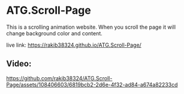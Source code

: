 # ATG.Scroll-Page

This is a scrolling animation website. When you scroll the page it will change background color and content.

live link:  https://rakib38324.github.io/ATG.Scroll-Page/
## Video:
https://github.com/rakib38324/ATG.Scroll-Page/assets/108406603/6819bcb2-2d6e-4f32-ad84-a674a82233cd

